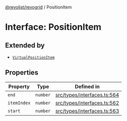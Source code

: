 [@revolist/revogrid](README.md) / PositionItem

# Interface: PositionItem

## Extended by

- [`VirtualPositionItem`](Interface.VirtualPositionItem.md)

## Properties

| Property | Type | Defined in |
| ------ | ------ | ------ |
| `end` | `number` | [src/types/interfaces.ts:564](https://github.com/revolist/revogrid/blob/2ea7abe619348281bd56e0a8ea657ffef9c19154/src/types/interfaces.ts#L564) |
| `itemIndex` | `number` | [src/types/interfaces.ts:562](https://github.com/revolist/revogrid/blob/2ea7abe619348281bd56e0a8ea657ffef9c19154/src/types/interfaces.ts#L562) |
| `start` | `number` | [src/types/interfaces.ts:563](https://github.com/revolist/revogrid/blob/2ea7abe619348281bd56e0a8ea657ffef9c19154/src/types/interfaces.ts#L563) |
